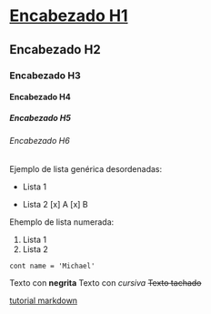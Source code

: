 # <u>Encabezado H1</u>

## Encabezado H2

### Encabezado H3

#### Encabezado H4

##### Encabezado H5

###### Encabezado H6

Ejemplo de lista genérica desordenadas:

- Lista 1

* Lista 2
  [x] A
  [x] B

Ehemplo de lista numerada:

1. Lista 1
2. Lista 2

`cont name = 'Michael'`

Texto con **negrita**
Texto con _cursiva_
~~Texto tachado~~

[tutorial markdown](https://markdown.es/sintaxis-markdown)

